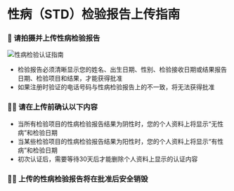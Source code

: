 # 性病（STD）检验报告上传指南

### **📄 请拍摄并上传性病检验报告**
![性病检验认证指南](https://playone-prod.s3.ap-southeast-1.amazonaws.com/images/%E1%84%89%E1%85%A5%E1%86%BC%E1%84%87%E1%85%A7%E1%86%BC%E1%84%80%E1%85%A5%E1%86%B7%E1%84%89%E1%85%A1+%E1%84%8B%E1%85%B5%E1%86%AB%E1%84%8C%E1%85%B3%E1%86%BC+%E1%84%80%E1%85%A1%E1%84%8B%E1%85%B5%E1%84%83%E1%85%B3.png)
- 检验报告必须清晰显示您的姓名、出生日期、性别、检验接收日期或结果报告日期、检验项目和结果，才能获得批准
- 如果注册时验证的电话号码与性病检验报告上的不一致，将无法获得批准

### **☝🏻 请在上传前确认以下内容**

- 当所有检验项目的性病检验报告结果为阴性时，您的个人资料上将显示“无性病”和检验日期
- 当某些检验项目的性病检验报告结果为阳性时，您的个人资料上将显示“有性病”和检验日期
- 初次认证后，需要等待30天后才能删除个人资料上显示的认证内容

### **🙏🏻 上传的性病检验报告将在批准后安全销毁**
